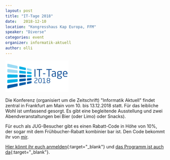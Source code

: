 ```yaml
---
layout: post
title: "IT-Tage 2018"
date:   2018-12-10
location: "Kongresshaus Kap Europa, FFM"
speaker: "Diverse" 
categories: event
organizer: informatik-aktuell
author: olli
---
```

<img src="/assets/articles/2018/ITT-Logo-Farbe-2018.png" class="speaker" />

Die Konferenz (organisiert um die Zeitschrift) "Informatik Aktuell" findet zentral in Frankfurt am Main vom 10. bis 13.12.2018 statt. Für das leibliche Wohl ist umfassend gesorgt. Es gibt eine begleitende Ausstellung und zwei Abendveranstaltungen bei Bier (oder Limo) oder Snacks).

Für euch als JUG-Besucher gibt es einen Rabatt-Code in Höhe von 10%, der sogar mit dem Frühbucher-Rabatt kombinier bar ist. Den Code bekommt ihr von [mir](mailto:olli@jug-ostfalen.de).

[Hier könnt ihr euch anmelden](https://www.ittage.informatik-aktuell.de/tickets/){:target="_blank"} 
und [das Programm ist auch da](https://www.ittage.informatik-aktuell.de/programm/){:target="_blank"}. 
 